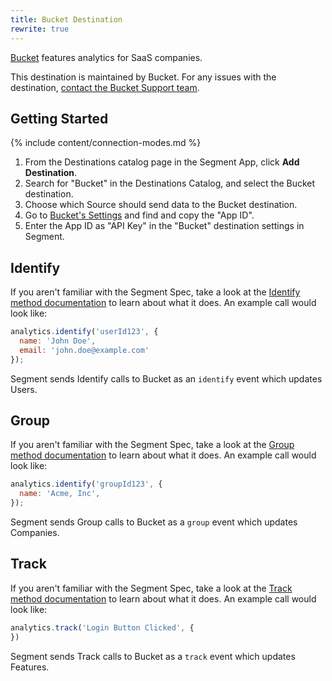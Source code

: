 ```yaml
---
title: Bucket Destination
rewrite: true
---
```

[Bucket](https://bucket.so/?utm_source=segmentio&utm_medium=docs&utm_campaign=partners) features analytics for SaaS companies.

This destination is maintained by Bucket. For any issues with the destination, [contact the Bucket Support team](mailto:support@bucket.so).

## Getting Started

{% include content/connection-modes.md %}

1. From the Destinations catalog page in the Segment App, click **Add Destination**.
2. Search for "Bucket" in the Destinations Catalog, and select the Bucket destination.
3. Choose which Source should send data to the Bucket destination.
4. Go to [Bucket's Settings](https://bucket.so) and find and copy the "App ID".
5. Enter the App ID as "API Key" in the "Bucket" destination settings in Segment.

## Identify

If you aren't familiar with the Segment Spec, take a look at the [Identify method documentation](https://segment.com/docs/connections/spec/identify/) to learn about what it does. An example call would look like:

```js
analytics.identify('userId123', {
  name: 'John Doe',
  email: 'john.doe@example.com'
});
```

Segment sends Identify calls to Bucket as an `identify` event which updates Users.

## Group

If you aren't familiar with the Segment Spec, take a look at the [Group method documentation](https://segment.com/docs/connections/spec/group/) to learn about what it does. An example call would look like:

```js
analytics.identify('groupId123', {
  name: 'Acme, Inc',
});
```

Segment sends Group calls to Bucket as a `group` event which updates Companies.

## Track

If you aren't familiar with the Segment Spec, take a look at the [Track method documentation](https://segment.com/docs/connections/spec/track/) to learn about what it does. An example call would look like:

```js
analytics.track('Login Button Clicked', {
})
```

Segment sends Track calls to Bucket as a `track` event which updates Features.
